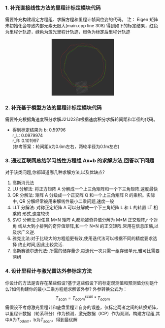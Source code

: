 ### 1. 补充直接线性方法的里程计标定模块代码

需要补充构建超定方程组、求解方程和里程计帧间位姿的代码。
注： Eigen 矩阵未初始化会导致内部元素无限大(main.cpp line 308)
得到如下的标定结果，红色为里程计轨迹，绿色为激光里程计轨迹，橙色为标定后里程计轨迹
<center>
<div style="align: center">
<img src="1.png" width = "40%" height = "50%"   />
</div>
</center>
   
### 2. 补充基于模型方法的里程计标定模块代码
  需要补充根据角速度积分求解J21J22和根据速度积分求解轮间距和半径的代码。
- 得到标定结果为
  b: 0.59796  
  r_L: 0.0979974  
  r_R: 0.101997  
 (参考答案：轮间距b为0.6m左右，两轮半径为0.1m左右)

### 3. 通过互联网总结学习线性方程组 Ax=b 的求解方法,回答以下问题

对于该类问题,你都知道哪几种求解方法,以及优缺点?

1. 高斯消元法
2. LU 分解法: 将正方矩阵 A 分解成一个上三角矩阵和一个下三角矩阵.速度最快
3. QR 分解法: 矩阵 A 分级成一个正交阵 Q 和一个上三角矩阵 R 的乘积。实际中,
   QR 分解经常被用来解线性最小二乘问题,速度一般
4. LLT 分解法: 对称正定矩阵 A 可以分解成一个下三角矩阵 L 和 L 的转置 LT 相乘的
   形式,速度较快
5. SVD 分解法:对任意 M\*N 矩阵 A,都能被奇异值分解为 M\*M 正交矩阵,r 个对角
   线从大到小排列的奇异值矩阵,和一个 N\*N 的正交矩阵.常用在信息压缩,以及求广义逆.
6. 雅克比法:对于比较大的方程组更有效,使用迭代法可以根据不同的精度要求选择
   终止时间,因此比较灵活.
7. 高斯赛德尔迭代法: 所需的储存量少,每迭代一次只需一组存储单元,雅可比需要
   两组

### 4. 设计里程计与激光雷达外参标定方法

你设计的方法是否存在某些假设?基于这些假设下的标定观测值和预测值分别是什么?如何构建你的最小二乘方程组求解该外参?
外参转换公式为：
$$T_{scan} = T_{odom}^{scan}*T_{odom} $$
需假设不考虑激光里程计和底盘里程计自身的误差，仅标定两者之间的转换矩阵，以里程计数据（轮系积分）作为预测，激光数据（ICP）作为观测，构建方程组,其中A为$T_{odom}$，b为$T_{scan}$，得到最优解
